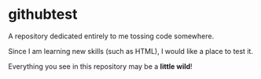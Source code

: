 # githubtest

A repository dedicated entirely to me tossing code somewhere.

Since I am learning new skills (such as HTML), I would like a place to test it.

Everything you see in this repository may be a **little wild**!
